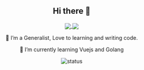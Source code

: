 <h2 align="center">Hi there 👋</h1>
<p align="center"> 
  <a href="https://www.linkedin.com/in/wuttichai-buraso-249a7b171/">
    <img src="https://img.shields.io/badge/linkedin-%230077B5.svg?&style=for-the-badge&logo=linkedin&logoColor=white" align="center"/>
  </a>
  <a href="https://twitter.com/ta3113ta">
    <img src="https://img.shields.io/badge/twitter-%231DA1F2.svg?&style=for-the-badge&logo=twitter&logoColor=white" align="center" />
  </a>
</p>
<p align="center">
  <p align="center">🌱 I’m a Generalist, Love to learning and writing code.</p>
  <p align="center">🌱 I’m currently learning Vuejs and Golang</p>
  <p align="center">
    <img src="https://github-readme-stats.vercel.app/api/top-langs/?username=ta3113ta&layout=compact" align="center" alt="status"/>
  </p>
</p>





<!-- [![Top Langs](https://github-readme-stats.vercel.app/api/top-langs/?username=ta3113ta)](https://github.com/ta3113ta/github-readme-stats) -->

<!--
**ta3113ta/ta3113ta** is a ✨ _special_ ✨ repository because its `README.md` (this file) appears on your GitHub profile.

Here are some ideas to get you started:
https://img.shields.io/badge/linkedin-%230077B5.svg?&style=for-the-badge&logo=linkedin&logoColor=white
- 🔭 I’m currently working on ...
- 🌱 I’m currently learning ...
- 👯 I’m looking to collaborate on ...
- 🤔 I’m looking for help with ...
- 💬 Ask me about ...
- 📫 How to reach me: ...
- 😄 Pronouns: ...
- ⚡ Fun fact: ...
-->
